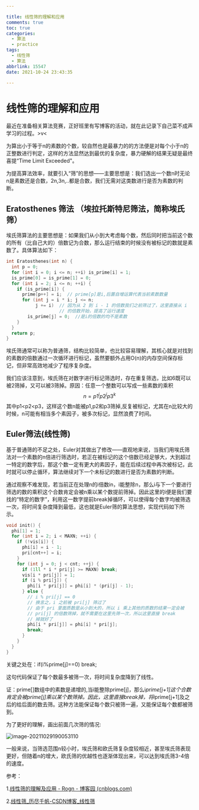 ```yaml
---

title: 线性筛的理解和应用
comments: true
toc: true
categories:
  - 算法
  - practice
tags:
  - 线性筛
  - 算法
abbrlink: 15547
date: 2021-10-24 23:43:35

---
```




# 线性筛的理解和应用

最近在准备相关算法竞赛，正好班里有写博客的活动，就在此记录下自己菜不成声学习的过程。>v<

为算出小于等于n的素数的个数，较自然也是最暴力的的方法便是对每个小于n的正整数进行判定，这样的方法显然达到最优的复杂度，暴力硬解的结果无疑是最终喜提“Time Limit Exceeded"。

为提高算法效率，就要引入“筛”的思想——主要思想是：我们选出一个数n时无论n是素数还是合数，2n,3n,..都是合数，我们无需对这类数进行是否为素数的判断。

##  **Eratosthenes 筛法** （埃拉托斯特尼筛法，简称埃氏筛）

埃氏筛算法的主要思想是：如果我们从小到大考虑每个数，然后同时把当前这个数的所有（比自己大的）倍数记为合数，那么运行结束的时候没有被标记的数就是素数了。具体算法如下：

```c
int Eratosthenes(int n) {
  int p = 0;
  for (int i = 0; i <= n; ++i) is_prime[i] = 1;
  is_prime[0] = is_prime[1] = 0;
  for (int i = 2; i <= n; ++i) {
    if (is_prime[i]) {
      prime[p++] = i;  // prime[p]是i,后置自增运算代表当前素数数量
      for (int j = i * i; j <= n;
           j += i)  // 因为从 2 到 i - 1 的倍数我们之前筛过了，这里直接从 i
                    // 的倍数开始，提高了运行速度
        is_prime[j] = 0;  //是i的倍数的均不是素数
    }
  }
  return p;
}
```

埃氏筛通常可以称为普通筛，结构比较简单，也比较容易理解，其核心就是对找到的素数的倍数通过一次循环进行标记，虽然要额外占用O(n)的内存空间保存标记，但非常高效地减少了程序复杂度。

我们应该注意到，埃氏筛在对数字进行标记筛选时，存在重复筛选，比如6既可以被2筛掉，又可以被3筛掉。原因：任意一个整数可以写成一些素数的乘积 
$$
n=p1^ip2^jp3^k
$$
其中p1<p2<p3，这样这个数n能被p1,p2和p3筛掉,反复被标记，尤其在n比较大的时候，n可能有相当多个素因子，被多次标记，显然浪费了时间。

## Euler筛法(线性筛)

基于普通筛的不足之处，Euler对其做出了修改——直观地来说，当我们用埃氏筛法对一个素数的n倍进行筛选时，若正在被标记的这个倍数已经足够大，大到超过一特定的数字后，那这个数一定有更大的素因子，能在后续过程中再次被标记，此时就可以停止循环，算法继续对下一个未标记的数进行是否为素数的判断。

通过观察不难发现，若当前正在处理n的i倍数in，i能整除n，那么i与下一个要进行筛选的数的乘积这个合数肯定会被n乘以某个数提前筛掉。因此这里的i便是我们要找的“特定的数字”，利用这一数字提前break掉循环，可以使得每个数字均被筛选一次，将时间复杂度降到最低，这也就是Euler筛的算法思想，实现代码如下所示。

```c
void init() {
  phi[1] = 1;
  for (int i = 2; i < MAXN; ++i) {
    if (!vis[i]) {
      phi[i] = i - 1;
      pri[cnt++] = i;
    }
    for (int j = 0; j < cnt; ++j) {
      if (1ll * i * pri[j] >= MAXN) break;
      vis[i * pri[j]] = 1;
      if (i % pri[j]) {
        phi[i * pri[j]] = phi[i] * (pri[j] - 1);
      } else {
        // i % pri[j] == 0
        // 换言之，i 之前被 pri[j] 筛过了
        // 由于 pri 里面质数是从小到大的，所以 i 乘上其他的质数的结果一定会被
        // pri[j] 的倍数筛掉，就不需要在这里先筛一次，所以这里直接 break
        // 掉就好了
        phi[i * pri[j]] = phi[i] * pri[j];
        break;
      }
    }
  }
}
```

关键之处在：if(i%prime[j]==0) break;

这句代码保证了每个数最多被筛一次，将时间复杂度降到了线性。

证：prime[]数组中的素数是递增的,当i能整除prime[j]，那么i*prime[j+1]这个合数肯定会被prime[j]乘以某个数筛掉。因此，这里直接break掉，将i*prime[j+1]及之后的给后面的数去筛。这种方法能保证每个数只被筛一遍，又能保证每个数都被筛到。

为了更好的理解，画出前面几次筛的情况:

![image-20211029190053110](C:\Users\李\AppData\Roaming\Typora\typora-user-images\image-20211029190053110.png)

一般来说，当筛选范围n较小时，埃氏筛和欧氏筛复杂度较相近，甚至埃氏筛表现更好，但随着n的增大，欧氏筛的优越性也逐渐体现出来，可以达到埃氏筛3-4倍的速度。





参考：

1.[线性筛的理解及应用 - Rogn - 博客园 (cnblogs.com)](https://www.cnblogs.com/lfri/p/11679306.html)

2.[线性筛_历尽千帆-CSDN博客_线性筛](https://blog.csdn.net/qq_41653433/article/details/88976544)
